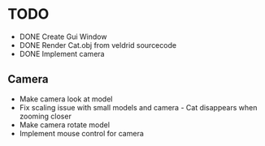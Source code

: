 # TODO

* DONE Create Gui Window
* DONE Render Cat.obj from veldrid sourcecode
* DONE Implement camera

## Camera
* Make camera look at model
* Fix scaling issue with small models and camera - Cat disappears when zooming closer
* Make camera rotate model
* Implement mouse control for camera

